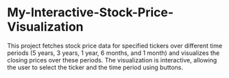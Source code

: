 # My-Interactive-Stock-Price-Visualization
This project fetches stock price data for specified tickers over different time periods (5 years, 3 years, 1 year, 6 months, and 1 month) and visualizes the closing prices over these periods. The visualization is interactive, allowing the user to select the ticker and the time period using buttons.
